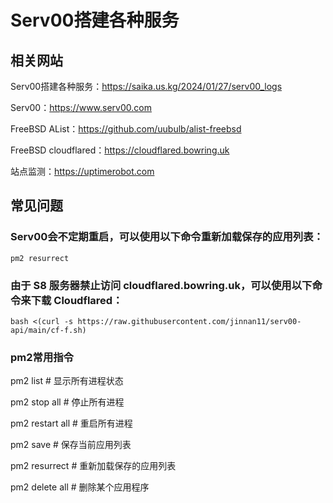 # Serv00搭建各种服务

## 相关网站

Serv00搭建各种服务：https://saika.us.kg/2024/01/27/serv00_logs

Serv00：https://www.serv00.com

FreeBSD AList：https://github.com/uubulb/alist-freebsd

FreeBSD cloudflared：https://cloudflared.bowring.uk

站点监测：https://uptimerobot.com

## 常见问题

### Serv00会不定期重启，可以使用以下命令重新加载保存的应用列表：

```
pm2 resurrect
```

### 由于 S8 服务器禁止访问 cloudflared.bowring.uk，可以使用以下命令来下载 Cloudflared：

```
bash <(curl -s https://raw.githubusercontent.com/jinnan11/serv00-api/main/cf-f.sh)
```

### pm2常用指令

pm2 list # 显示所有进程状态

pm2 stop all # 停止所有进程

pm2 restart all # 重启所有进程

pm2 save # 保存当前应用列表

pm2 resurrect # 重新加载保存的应用列表

pm2 delete all # 删除某个应用程序
